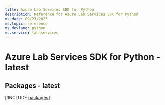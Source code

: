 ```yaml
---
title: Azure Lab Services SDK for Python
description: Reference for Azure Lab Services SDK for Python
ms.date: 09/23/2025
ms.topic: reference
ms.devlang: python
ms.service: lab-services
---
```

# Azure Lab Services SDK for Python - latest
## Packages - latest
[!INCLUDE [packages](lab-services-index.md)]